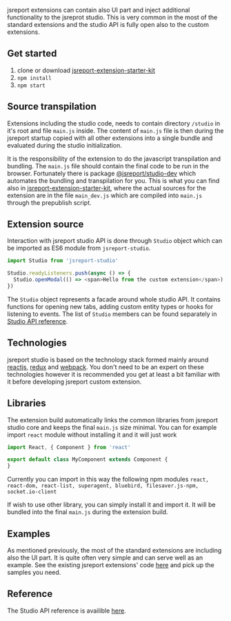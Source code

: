 ﻿jsreport extensions can contain also UI part and inject additional functionality to the jsreprot studio. This is very common in the most of the standard extensions and the studio API is fully open also to the custom extensions.

## Get started

1. clone or download [jsreport-extension-starter-kit](https://github.com/jsreport/jsreport-extension-starter-kit)
2. `npm install`
3. `npm start`

## Source transpilation

Extensions including the studio code, needs to contain directory `/studio` in it's root and file `main.js` inside. The content of `main.js` file is then during the jsreport startup copied  with all other extensions into a single bundle and evaluated during the studio initialization.

It is the responsibility of the extension to do the javascript transpilation and bundling. The `main.js` file should contain the final code to be run in the browser. Fortunately there is package [@jsreport/studio-dev](https://github.com/jsreport/jsreport/tree/master/packages/studio-dev) which automates the bundling and transpilation for you. This is what you can find also in [jsreport-extension-starter-kit](https://github.com/jsreport/jsreport-extension-starter-kit), where the actual sources for the extension are in the file `main_dev.js` which are compiled into `main.js` through the prepublish script.

## Extension source

Interaction with jsreport studio API is done through `Studio` object which can be imported as ES6 module from `jsreport-studio`.
```js
import Studio from 'jsreport-studio'

Studio.readyListeners.push(async () => {
  Studio.openModal(() => <span>Hello from the custom extension</span>)
})
```

The `Studio` object represents a facade around whole studio API. It contains functions for opening new tabs, adding custom entity types or hooks for listening to events. The list of `Studio` members can be found separately in [Studio API reference](/learn/studio-api-reference).

## Technologies
jsreport studio is based on the technology stack formed mainly around [reactjs](https://reactjs.org/), [redux](https://redux.js.org/) and [webpack](https://webpack.js.org/). You don't need to be an expert on these technologies however it is recommended you get at least a bit familiar with it before developing jsreport custom extension.

## Libraries
The extension build automatically links the common libraries from jsreport studio core and keeps the final `main.js` size minimal. You can for example import `react` module without installing it and it will just work

```js
import React, { Component } from 'react'

export default class MyComponent extends Component {
}
```

Currently you can import in this way the following npm modules
`react, react-dom, react-list, superagent, bluebird, filesaver.js-npm, socket.io-client`

If wish to use other library, you can simply install it and import it. It will be bundled into the final `main.js` during the extension build.

## Examples
As mentioned previously, the most of the standard extensions are including also the UI part. It is quite often very simple and can serve well as an example.
See the existing jsreport extensions' code [here](https://github.com/jsreport/jsreport/tree/master/packages) and pick up the samples you need.

## Reference

The Studio API reference is availible [here](/learn/studio-api-reference).
